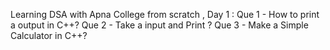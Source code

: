 Learning DSA with Apna College from scratch ,
Day 1 :  Que 1 - How to print a output in C++?
         Que 2 - Take a input and Print ?
         Que 3 - Make a Simple Calculator in C++?
